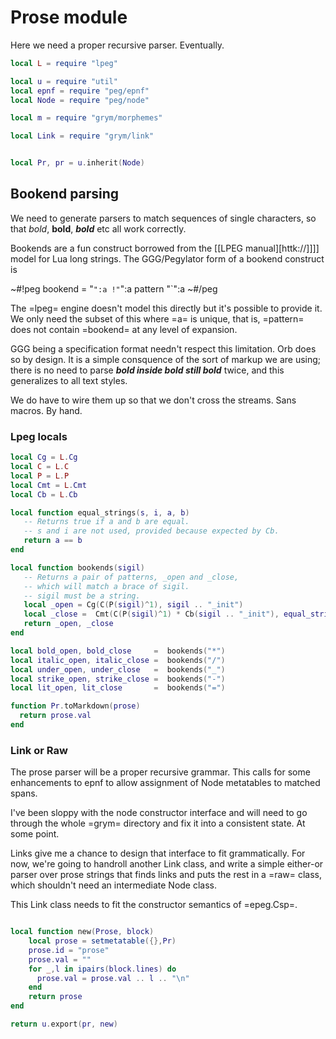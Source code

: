 # Prose module
  Here we need a proper recursive parser.  Eventually.

```lua
local L = require "lpeg"

local u = require "util"
local epnf = require "peg/epnf"
local Node = require "peg/node"

local m = require "grym/morphemes"

local Link = require "grym/link"


local Pr, pr = u.inherit(Node)
```
## Bookend parsing
  We need to generate parsers to match sequences of single characters, so
that *bold*, **bold**, ***bold*** etc all work correctly.

Bookends are a fun construct borrowed from the [[LPEG manual][httk://]]]]
model for Lua long strings.  The GGG/Pegylator form of a bookend construct
is 

~#!peg
    bookend = "`":a !"`":a pattern  "`":a
~#/peg

The =lpeg= engine doesn't model this directly but it's possible to provide
it.  We only need the subset of this where =a= is unique, that is, =pattern=
does not contain =bookend= at any level of expansion. 

GGG being a specification format needn't respect this limitation.  Orb
does so by design.  It is a simple consquence of the sort of markup we are
using; there is no need to parse ***bold **inside bold** still bold*** twice,
and this generalizes to all text styles. 

We do have to wire them up so that we don't cross the streams.  Sans macros.
By hand. 

### Lpeg locals
```lua
local Cg = L.Cg
local C = L.C
local P = L.P
local Cmt = L.Cmt
local Cb = L.Cb
```
```lua
local function equal_strings(s, i, a, b)
   -- Returns true if a and b are equal.
   -- s and i are not used, provided because expected by Cb.
   return a == b
end

local function bookends(sigil)
   -- Returns a pair of patterns, _open and _close,
   -- which will match a brace of sigil.
   -- sigil must be a string. 
   local _open = Cg(C(P(sigil)^1), sigil .. "_init")
   local _close =  Cmt(C(P(sigil)^1) * Cb(sigil .. "_init"), equal_strings)
   return _open, _close
end

local bold_open, bold_close     =  bookends("*")
local italic_open, italic_close =  bookends("/")
local under_open, under_close   =  bookends("_")
local strike_open, strike_close =  bookends("-")
local lit_open, lit_close       =  bookends("=")
```
```lua
function Pr.toMarkdown(prose)
  return prose.val
end
```
### Link or Raw
  The prose parser will be a proper recursive grammar.  This calls for some
enhancements to epnf to allow assignment of Node metatables to matched spans.

I've been sloppy with the node constructor interface and will need to go through
the whole =grym= directory and fix it into a consistent state.  At some point.

Links give me a chance to design that interface to fit grammatically. For now,
we're going to handroll another Link class, and write a simple either-or parser
over prose strings that finds links and puts the rest in a =raw= class, which
shouldn't need an intermediate Node class. 

This Link class needs to fit the constructor semantics of =epeg.Csp=.

```lua

local function new(Prose, block)
    local prose = setmetatable({},Pr)
    prose.id = "prose"
    prose.val = ""
    for _,l in ipairs(block.lines) do
      prose.val = prose.val .. l .. "\n"
    end
    return prose
end
```
```lua
return u.export(pr, new)
```
